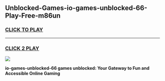 
## Unblocked-Games-io-games-unblocked-66-Play-Free-m86un
<h3>
<a href="https://premium76.site?title=io-games-unblocked-66&ref=22A">CLICK TO PLAY</a></h3>
<hr>

<h3>
<a href="https://premium76.site?title=io-games-unblocked-66&ref=22A">CLICK 2 PLAY</a>
  
</h3>

<a href="https://premium76.site?title=io-games-unblocked-66&ref=22A"><img src="https://clearcache.store/games.png"></a>


**io-games-unblocked-66 games unblocked: Your Gateway to Fun and Accessible Online Gaming**

